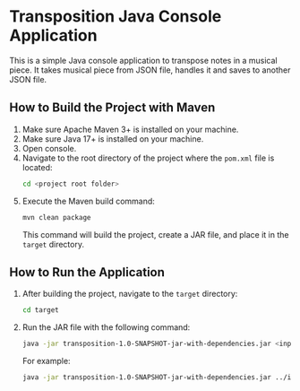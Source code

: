 # Transposition Java Console Application

This is a simple Java console application to transpose notes in a musical piece.
It takes musical piece from JSON file, handles it and saves to another JSON file.

## How to Build the Project with Maven

1. Make sure Apache Maven 3+ is installed on your machine.
2. Make sure Java 17+ is installed on your machine.
3. Open console.
4. Navigate to the root directory of the project where the `pom.xml` file is located:
   ```bash
   cd <project root folder>
   ```
5. Execute the Maven build command:
   ```bash
   mvn clean package
   ```
   This command will build the project, create a JAR file, and place it in the `target` directory.

## How to Run the Application

1. After building the project, navigate to the `target` directory:
   ```bash
   cd target
   ```
2. Run the JAR file with the following command:
   ```bash
   java -jar transposition-1.0-SNAPSHOT-jar-with-dependencies.jar <input file path> <offset> <output file path>
   ```
   For example:
      ```bash
   java -jar transposition-1.0-SNAPSHOT-jar-with-dependencies.jar ../input.json -3 ../output.json
   ```


